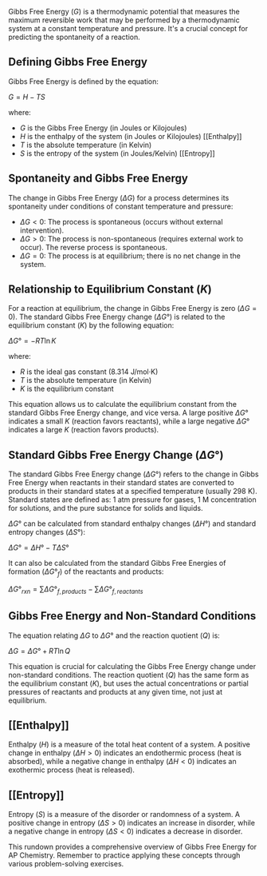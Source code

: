 
Gibbs Free Energy ($G$) is a thermodynamic potential that measures the maximum reversible work that may be performed by a thermodynamic system at a constant temperature and pressure.  It's a crucial concept for predicting the spontaneity of a reaction.

## Defining Gibbs Free Energy

Gibbs Free Energy is defined by the equation:

$G = H - TS$

where:

* $G$ is the Gibbs Free Energy (in Joules or Kilojoules)
* $H$ is the enthalpy of the system (in Joules or Kilojoules) [[Enthalpy]]
* $T$ is the absolute temperature (in Kelvin)
* $S$ is the entropy of the system (in Joules/Kelvin) [[Entropy]]


## Spontaneity and Gibbs Free Energy

The change in Gibbs Free Energy ($\Delta G$) for a process determines its spontaneity under conditions of constant temperature and pressure:

* $\Delta G < 0$: The process is spontaneous (occurs without external intervention).
* $\Delta G > 0$: The process is non-spontaneous (requires external work to occur).  The reverse process is spontaneous.
* $\Delta G = 0$: The process is at equilibrium; there is no net change in the system.

##  Relationship to Equilibrium Constant ($K$)

For a reaction at equilibrium, the change in Gibbs Free Energy is zero ($\Delta G = 0$).  The standard Gibbs Free Energy change ($\Delta G°$) is related to the equilibrium constant ($K$) by the following equation:

$\Delta G° = -RT \ln K$

where:

* $R$ is the ideal gas constant (8.314 J/mol·K)
* $T$ is the absolute temperature (in Kelvin)
* $K$ is the equilibrium constant

This equation allows us to calculate the equilibrium constant from the standard Gibbs Free Energy change, and vice versa.  A large positive $\Delta G°$ indicates a small $K$ (reaction favors reactants), while a large negative $\Delta G°$ indicates a large $K$ (reaction favors products).


## Standard Gibbs Free Energy Change ($\Delta G°$)

The standard Gibbs Free Energy change ($\Delta G°$) refers to the change in Gibbs Free Energy when reactants in their standard states are converted to products in their standard states at a specified temperature (usually 298 K).  Standard states are defined as: 1 atm pressure for gases, 1 M concentration for solutions, and the pure substance for solids and liquids.

$\Delta G°$ can be calculated from standard enthalpy changes ($\Delta H°$) and standard entropy changes ($\Delta S°$):

$\Delta G° = \Delta H° - T\Delta S°$

It can also be calculated from the standard Gibbs Free Energies of formation ($\Delta G°_f$) of the reactants and products:

$\Delta G°_{rxn} = \sum \Delta G°_{f,products} - \sum \Delta G°_{f,reactants}$


##  Gibbs Free Energy and Non-Standard Conditions

The equation relating $\Delta G$ to $\Delta G°$ and the reaction quotient ($Q$) is:

$\Delta G = \Delta G° + RT \ln Q$

This equation is crucial for calculating the Gibbs Free Energy change under non-standard conditions.  The reaction quotient ($Q$) has the same form as the equilibrium constant ($K$), but uses the actual concentrations or partial pressures of reactants and products at any given time, not just at equilibrium.


## [[Enthalpy]]

Enthalpy ($H$) is a measure of the total heat content of a system.  A positive change in enthalpy ($\Delta H > 0$) indicates an endothermic process (heat is absorbed), while a negative change in enthalpy ($\Delta H < 0$) indicates an exothermic process (heat is released).


## [[Entropy]]

Entropy ($S$) is a measure of the disorder or randomness of a system.  A positive change in entropy ($\Delta S > 0$) indicates an increase in disorder, while a negative change in entropy ($\Delta S < 0$) indicates a decrease in disorder.


This rundown provides a comprehensive overview of Gibbs Free Energy for AP Chemistry. Remember to practice applying these concepts through various problem-solving exercises.
